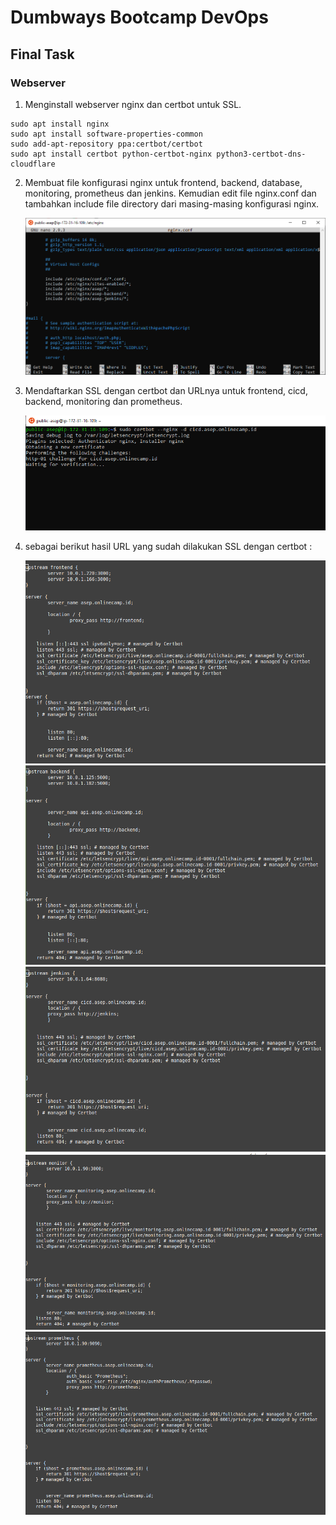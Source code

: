 # Dumbways Bootcamp DevOps
## Final Task
### Webserver

1. Menginstall webserver nginx dan certbot untuk SSL.

  ```
  sudo apt install nginx
  sudo apt install software-properties-common
  sudo add-apt-repository ppa:certbot/certbot
  sudo apt install certbot python-certbot-nginx python3-certbot-dns-cloudflare
  ```

2. Membuat file konfigurasi nginx untuk frontend, backend, database, monitoring, prometheus dan jenkins. Kemudian edit file nginx.conf dan tambahkan include file directory dari masing-masing konfigurasi nginx.

   ![1](https://github.com/asepboy/bootcamp-dumbways/blob/main/Final%20Task/Webserver/1.png)
   
3. Mendaftarkan SSL dengan certbot dan URLnya untuk frontend, cicd, backend, monitoring dan prometheus.

   ![2](https://github.com/asepboy/bootcamp-dumbways/blob/main/Final%20Task/Webserver/2.png)

4. sebagai berikut hasil URL yang sudah dilakukan SSL dengan certbot :

   ![3](https://github.com/asepboy/bootcamp-dumbways/blob/main/Final%20Task/Webserver/3.png)
   ![4](https://github.com/asepboy/bootcamp-dumbways/blob/main/Final%20Task/Webserver/4.png)
   ![5](https://github.com/asepboy/bootcamp-dumbways/blob/main/Final%20Task/Webserver/5.png)
   ![6](https://github.com/asepboy/bootcamp-dumbways/blob/main/Final%20Task/Webserver/6.png)
   ![7](https://github.com/asepboy/bootcamp-dumbways/blob/main/Final%20Task/Webserver/7.png)
